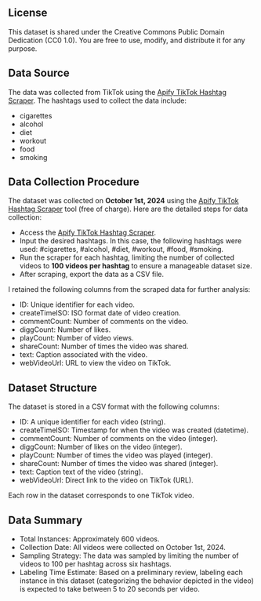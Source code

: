
## License
This dataset is shared under the Creative Commons Public Domain Dedication (CC0 1.0). You are free to use, modify, and distribute it for any purpose.

## Data Source
The data was collected from TikTok using the [Apify TikTok Hashtag Scraper](https://console.apify.com/actors/f1ZeP0K58iwlqG2pY?addFromActorId=f1ZeP0K58iwlqG2pY). The hashtags used to collect the data include:

- cigarettes
- alcohol
- diet
- workout
- food
- smoking
  
## Data Collection Procedure
The dataset was collected on **October 1st, 2024** using the [Apify TikTok Hashtag Scraper](https://console.apify.com/actors/f1ZeP0K58iwlqG2pY?addFromActorId=f1ZeP0K58iwlqG2pY) tool (free of charge). Here are the detailed steps for data collection:

- Access the [Apify TikTok Hashtag Scraper](https://console.apify.com/actors/f1ZeP0K58iwlqG2pY?addFromActorId=f1ZeP0K58iwlqG2pY).
- Input the desired hashtags. In this case, the following hashtags were used: #cigarettes, #alcohol, #diet, #workout, #food, #smoking.
- Run the scraper for each hashtag, limiting the number of collected videos to **100 videos per hashtag** to ensure a manageable dataset size.
- After scraping, export the data as a CSV file.
  
I retained the following columns from the scraped data for further analysis:

- ID: Unique identifier for each video.
- createTimeISO: ISO format date of video creation.
- commentCount: Number of comments on the video.
- diggCount: Number of likes.
- playCount: Number of video views.
- shareCount: Number of times the video was shared.
- text: Caption associated with the video.
- webVideoUrl: URL to view the video on TikTok.
  
## Dataset Structure
The dataset is stored in a CSV format with the following columns:

- ID: A unique identifier for each video (string).
- createTimeISO: Timestamp for when the video was created (datetime).
- commentCount: Number of comments on the video (integer).
- diggCount: Number of likes on the video (integer).
- playCount: Number of times the video was played (integer).
- shareCount: Number of times the video was shared (integer).
- text: Caption text of the video (string).
- webVideoUrl: Direct link to the video on TikTok (URL).
  
Each row in the dataset corresponds to one TikTok video.

## Data Summary
- Total Instances: Approximately 600 videos.
- Collection Date: All videos were collected on October 1st, 2024.
- Sampling Strategy: The data was sampled by limiting the number of videos to 100 per hashtag across six hashtags. 
- Labeling Time Estimate: Based on a preliminary review, labeling each instance in this dataset (categorizing the behavior depicted in the video) is expected to take between 5 to 20 seconds per video. 

